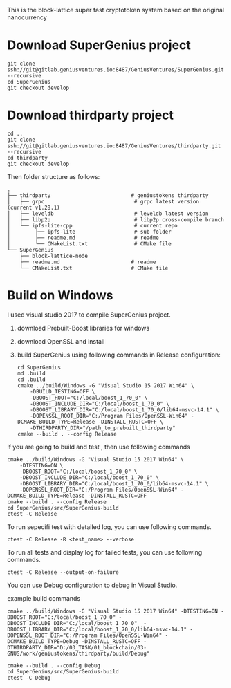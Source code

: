 This is the block-lattice super fast cryptotoken system based on the original nanocurrency

# Download SuperGenius project
   
    git clone ssh://git@gitlab.geniusventures.io:8487/GeniusVentures/SuperGenius.git --recursive 
    cd SuperGenius
    git checkout develop
    
# Download thirdparty project

    cd ..
    git clone ssh://git@gitlab.geniusventures.io:8487/GeniusVentures/thirdparty.git --recursive 
    cd thirdparty
    git checkout develop
    
Then folder structure as follows:

    .
    ├── thirdparty                          # geniustokens thirdparty
    │   ├── grpc                             # grpc latest version (current v1.28.1)
    │   ├── leveldb                          # leveldb latest version
    │   ├── libp2p                           # libp2p cross-compile branch
    │   └── ipfs-lite-cpp                    # current repo
    │        ├── ipfs-lite                   # sub folder
    │        ├── readme.md                   # readme
    │        └── CMakeList.txt               # CMake file
    └── SuperGenius   
        ├── block-lattice-node
        ├── readme.md                       # readme
        └── CMakeList.txt                   # CMake file    
 
# Build on Windows
I used visual studio 2017 to compile SuperGenius project.
1. download Prebuilt-Boost libraries for windows
2. download OpenSSL and install
3. build SuperGenius using following commands in Release configuration:
    
    ```
    cd SuperGenius 
    md .build 
    cd .build 
    cmake ../build/Windows -G "Visual Studio 15 2017 Win64" \
        -DBUILD_TESTING=OFF \
        -DBOOST_ROOT="C:/local/boost_1_70_0" \
        -DBOOST_INCLUDE_DIR="C:/local/boost_1_70_0" \
        -DBOOST_LIBRARY_DIR="C:/local/boost_1_70_0/lib64-msvc-14.1" \
        -DOPENSSL_ROOT_DIR="C:/Program Files/OpenSSL-Win64" -DCMAKE_BUILD_TYPE=Release -DINSTALL_RUSTC=OFF \
        -DTHIRDPARTY_DIR="/path_to_prebuilt_thirdparty"
    cmake --build . --config Release
    ```

if you are going to build and test , then use following commands

    cmake ../build/Windows -G "Visual Studio 15 2017 Win64" \
        -DTESTING=ON \
        -DBOOST_ROOT="C:/local/boost_1_70_0" \
        -DBOOST_INCLUDE_DIR="C:/local/boost_1_70_0" \
        -DBOOST_LIBRARY_DIR="C:/local/boost_1_70_0/lib64-msvc-14.1" \
        -DOPENSSL_ROOT_DIR="C:/Program Files/OpenSSL-Win64" -DCMAKE_BUILD_TYPE=Release -DINSTALL_RUSTC=OFF
    cmake --build . --config Release
    cd SuperGenius/src/SuperGenius-build
    ctest -C Release
    
To run sepecifi test with detailed log, you can use following commands.

    ctest -C Release -R <test_name> --verbose
    
To run all tests and display log for failed tests, you can use following commands.

    ctest -C Release --output-on-failure
   
You can use Debug configuration to debug in Visual Studio.
 
 example build commands

    cmake ../build/Windows -G "Visual Studio 15 2017 Win64" -DTESTING=ON -DBOOST_ROOT="C:/local/boost_1_70_0" -DBOOST_INCLUDE_DIR="C:/local/boost_1_70_0"  -DBOOST_LIBRARY_DIR="C:/local/boost_1_70_0/lib64-msvc-14.1" -DOPENSSL_ROOT_DIR="C:/Program Files/OpenSSL-Win64" -DCMAKE_BUILD_TYPE=Debug -DINSTALL_RUSTC=OFF -DTHIRDPARTY_DIR="D:/03_TASK/01_blockchain/03-GNUS/work/geniustokens/thirdparty/build/Debug"

    cmake --build . --config Debug
    cd SuperGenius/src/SuperGenius-build
    ctest -C Debug